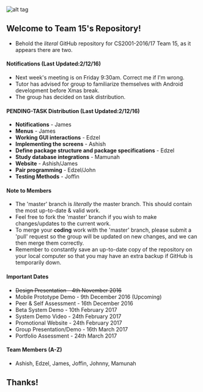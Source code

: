 ![alt tag](https://github.com/BrunelCS/cs2001-coursework-2016-17-Team-15/blob/master/Application-Design/Graphics/Repository%20Readme%20Image%20%40EDZEL.png)

## Welcome to Team 15's Repository!
* Behold the _literal_ GitHub repository for CS2001-2016/17 Team 15, as it appears there are two.

#### Notifications (Last Updated:2/12/16)
- Next week's meeting is on Friday 9:30am. Correct me if I'm wrong.
- Tutor has advised for group to familiarize themselves with Android development before Xmas break.
- The group has decided on task distribution.

#### PENDING-TASK Distribution (Last Updated:2/12/16)
- **Notifications** - James
- **Menus** - James
- **Working GUI interactions** - Edzel
- **Implementing the screens** - Ashish
- **Define package structure and package specifications** - Edzel
- **Study database integrations** - Mamunah
- **Website** - Ashish/James
- **Pair programming** - Edzel/John
- **Testing Methods** - Joffin

#### Note to Members
- The 'master' branch is _literally_ the master branch. This should contain the most up-to-date & valid work.
- Feel free to fork the 'master' branch if you wish to make changes/updates to the current work.
- To merge your **coding** work with the 'master' branch, please submit a 'pull' request so the group will be updated on new changes, and we can then merge them correctly.
- Remember to constantly save an up-to-date copy of the repository on your local computer so that you may have an extra backup if GitHub is temporarily down.

#### Important Dates
- ~~Design Presentation - 4th November 2016~~
- Mobile Prototype Demo - 9th December 2016  (Upcoming)
- Peer & Self Assessment - 16th December 2016
- Beta System Demo - 10th February 2017
- System Demo Video - 24th February 2017
- Promotional Website - 24th February 2017
- Group Presentation/Demo - 16th March 2017
- Portfolio Assessment - 24th March 2017

#### Team Members (A-Z)
* Ashish, Edzel, James, Joffin, Johnny, Mamunah

## Thanks!

